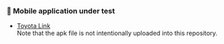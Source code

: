 ### 🚨 Mobile application under test
* [Toyota Link](https://play.google.com/store/apps/details?id=au.com.toyota.EntuneToyota&hl=en) <br/>
  Note that the apk file is not intentionally uploaded into this repository. 